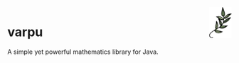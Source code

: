 <img align="right" src="./assets/logo.webp" width="10%" alt="The logo for varpu: a doodle of a plant leaf">

# varpu
A simple yet powerful mathematics library for Java.
